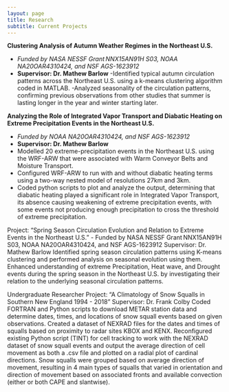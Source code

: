 ```yaml
---
layout: page
title: Research
subtitle: Current Projects
---
```


**Clustering Analysis of Autumn Weather Regimes in the Northeast U.S.** 
- _Funded by NASA NESSF Grant NNX15AN91H S03, NOAA NA20OAR4310424, and NSF AGS-1623912_
- **Supervisor: Dr. Mathew Barlow**
-Identified typical autumn circulation patterns across the Northeast U.S. using a k-means clustering algorithm coded in MATLAB.
-Analyzed seasonality of the circulation patterns, confirming previous observations from other studies that summer is lasting longer in the year and winter starting later.

**Analyzing the Role of Integrated Vapor Transport and Diabatic Heating on Extreme Precipitation Events in the Northeast U.S.**
- _Funded by NOAA NA20OAR4310424, and NSF AGS-1623912_
- **Supervisor: Dr. Mathew Barlow**
- Modelled 20 extreme-precipitation events in the Northeast U.S. using the WRF-ARW that were associated with Warm Conveyor Belts and Moisture Transport.
- Configured WRF-ARW to run with and without diabatic heating terms using a two-way nested model of resolutions 27km and 3km.
- Coded python scripts to plot and analyze the output, determining that diabatic heating played a significant role in Integrated Vapor Transport, its absence causing weakening of extreme precipitation events, with some events not producing enough precipitation to cross the threshold of extreme precipitation.  

Project: “Spring Season Circulation Evolution and Relation to Extreme Events in the Northeast U.S.” - Funded by NASA NESSF Grant NNX15AN91H S03, NOAA NA20OAR4310424, and NSF AGS-1623912
Supervisor: Dr. Mathew Barlow
Identified spring season circulation patterns using K-means clustering and performed analysis on seasonal evolution using them.
Enhanced understanding of extreme Precipitation, Heat wave, and Drought events during the spring season in the Northeast U.S. by investigating their relation to the underlying seasonal circulation patterns.

Undergraduate Researcher
Project: “A Climatology of Snow Squalls in Southern New England 1994 - 2018”
Supervisor: Dr. Frank Colby
Coded FORTRAN and Python scripts to download METAR station data and determine dates, times, and locations of snow squall events based on given observations. Created a dataset of NEXRAD files for the dates and times of squalls based on proximity to radar sites KBOX and KENX.
Reconfigured existing Python script (TINT) for cell tracking to work with the NEXRAD dataset of snow squall events and output the average direction of cell movement as both a .csv file and plotted on a radial plot of cardinal directions.
Snow squalls were grouped based on average direction of movement, resulting in 4 main types of squalls that varied in orientation and direction of movement based on associated fronts and available convection (either or both CAPE and slantwise). 
